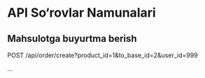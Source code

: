 # API So‘rovlar Namunalari

## Mahsulotga buyurtma berish

POST /api/order/create?product_id=1&to_base_id=2&user_id=999

...